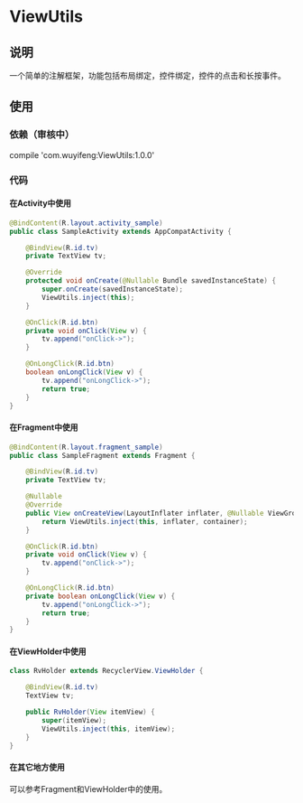 # ViewUtils
## 说明
一个简单的注解框架，功能包括布局绑定，控件绑定，控件的点击和长按事件。
## 使用
### 依赖（审核中）
compile 'com.wuyifeng:ViewUtils:1.0.0'
### 代码
#### 在Activity中使用
```Java
@BindContent(R.layout.activity_sample)
public class SampleActivity extends AppCompatActivity {

    @BindView(R.id.tv)
    private TextView tv;

    @Override
    protected void onCreate(@Nullable Bundle savedInstanceState) {
        super.onCreate(savedInstanceState);
        ViewUtils.inject(this);
    }

    @OnClick(R.id.btn)
    private void onClick(View v) {
        tv.append("onClick->");
    }

    @OnLongClick(R.id.btn)
    boolean onLongClick(View v) {
        tv.append("onLongClick->");
        return true;
    }
}
```
#### 在Fragment中使用
```Java
@BindContent(R.layout.fragment_sample)
public class SampleFragment extends Fragment {

    @BindView(R.id.tv)
    private TextView tv;

    @Nullable
    @Override
    public View onCreateView(LayoutInflater inflater, @Nullable ViewGroup container, @Nullable Bundle savedInstanceState) {
        return ViewUtils.inject(this, inflater, container);
    }

    @OnClick(R.id.btn)
    private void onClick(View v) {
        tv.append("onClick->");
    }

    @OnLongClick(R.id.btn)
    private boolean onLongClick(View v) {
        tv.append("onLongClick->");
        return true;
    }
}
```
#### 在ViewHolder中使用
```Java
class RvHolder extends RecyclerView.ViewHolder {

    @BindView(R.id.tv)
    TextView tv;

    public RvHolder(View itemView) {
        super(itemView);
        ViewUtils.inject(this, itemView);
    }
}
```
#### 在其它地方使用
可以参考Fragment和ViewHolder中的使用。
